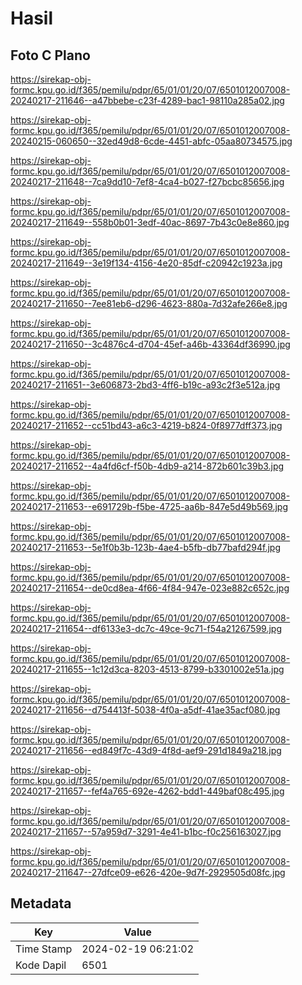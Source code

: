 # Hasil

## Foto C Plano

https://sirekap-obj-formc.kpu.go.id/f365/pemilu/pdpr/65/01/01/20/07/6501012007008-20240217-211646--a47bbebe-c23f-4289-bac1-98110a285a02.jpg

https://sirekap-obj-formc.kpu.go.id/f365/pemilu/pdpr/65/01/01/20/07/6501012007008-20240215-060650--32ed49d8-6cde-4451-abfc-05aa80734575.jpg

https://sirekap-obj-formc.kpu.go.id/f365/pemilu/pdpr/65/01/01/20/07/6501012007008-20240217-211648--7ca9dd10-7ef8-4ca4-b027-f27bcbc85656.jpg

https://sirekap-obj-formc.kpu.go.id/f365/pemilu/pdpr/65/01/01/20/07/6501012007008-20240217-211649--558b0b01-3edf-40ac-8697-7b43c0e8e860.jpg

https://sirekap-obj-formc.kpu.go.id/f365/pemilu/pdpr/65/01/01/20/07/6501012007008-20240217-211649--3e19f134-4156-4e20-85df-c20942c1923a.jpg

https://sirekap-obj-formc.kpu.go.id/f365/pemilu/pdpr/65/01/01/20/07/6501012007008-20240217-211650--7ee81eb6-d296-4623-880a-7d32afe266e8.jpg

https://sirekap-obj-formc.kpu.go.id/f365/pemilu/pdpr/65/01/01/20/07/6501012007008-20240217-211650--3c4876c4-d704-45ef-a46b-43364df36990.jpg

https://sirekap-obj-formc.kpu.go.id/f365/pemilu/pdpr/65/01/01/20/07/6501012007008-20240217-211651--3e606873-2bd3-4ff6-b19c-a93c2f3e512a.jpg

https://sirekap-obj-formc.kpu.go.id/f365/pemilu/pdpr/65/01/01/20/07/6501012007008-20240217-211652--cc51bd43-a6c3-4219-b824-0f8977dff373.jpg

https://sirekap-obj-formc.kpu.go.id/f365/pemilu/pdpr/65/01/01/20/07/6501012007008-20240217-211652--4a4fd6cf-f50b-4db9-a214-872b601c39b3.jpg

https://sirekap-obj-formc.kpu.go.id/f365/pemilu/pdpr/65/01/01/20/07/6501012007008-20240217-211653--e691729b-f5be-4725-aa6b-847e5d49b569.jpg

https://sirekap-obj-formc.kpu.go.id/f365/pemilu/pdpr/65/01/01/20/07/6501012007008-20240217-211653--5e1f0b3b-123b-4ae4-b5fb-db77bafd294f.jpg

https://sirekap-obj-formc.kpu.go.id/f365/pemilu/pdpr/65/01/01/20/07/6501012007008-20240217-211654--de0cd8ea-4f66-4f84-947e-023e882c652c.jpg

https://sirekap-obj-formc.kpu.go.id/f365/pemilu/pdpr/65/01/01/20/07/6501012007008-20240217-211654--df6133e3-dc7c-49ce-9c71-f54a21267599.jpg

https://sirekap-obj-formc.kpu.go.id/f365/pemilu/pdpr/65/01/01/20/07/6501012007008-20240217-211655--1c12d3ca-8203-4513-8799-b3301002e51a.jpg

https://sirekap-obj-formc.kpu.go.id/f365/pemilu/pdpr/65/01/01/20/07/6501012007008-20240217-211656--d754413f-5038-4f0a-a5df-41ae35acf080.jpg

https://sirekap-obj-formc.kpu.go.id/f365/pemilu/pdpr/65/01/01/20/07/6501012007008-20240217-211656--ed849f7c-43d9-4f8d-aef9-291d1849a218.jpg

https://sirekap-obj-formc.kpu.go.id/f365/pemilu/pdpr/65/01/01/20/07/6501012007008-20240217-211657--fef4a765-692e-4262-bdd1-449baf08c495.jpg

https://sirekap-obj-formc.kpu.go.id/f365/pemilu/pdpr/65/01/01/20/07/6501012007008-20240217-211657--57a959d7-3291-4e41-b1bc-f0c256163027.jpg

https://sirekap-obj-formc.kpu.go.id/f365/pemilu/pdpr/65/01/01/20/07/6501012007008-20240217-211647--27dfce09-e626-420e-9d7f-2929505d08fc.jpg


## Metadata

| Key        | Value               |
| ---------- | ------------------- |
| Time Stamp | 2024-02-19 06:21:02 |
| Kode Dapil | 6501                |



